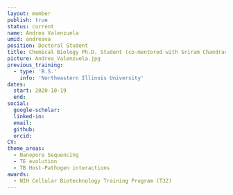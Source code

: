 ```yaml
---
layout: member
publish: true
status: current
name: Andrea Valenzuela
umid: andreava
position: Doctoral Student
title: Chemical Biology Ph.D. Student (co-mentored with Sriram Chandrasekaran)
picture: Andrea_Valenzuela.jpg
previous_training:
  - type: 'B.S.'
    info: 'Northeastern Illinois University'
dates:
  start: 2020-10-19
  end: 
social: 
  google-scholar: 
  linked-in: 
  email: 
  github:
  orcid:
CV: 
theme_areas:
  - Nanopore Sequencing
  - TE evolution
  - TB Host-Pathogen interactions
awards:
  - NIH Cellular Biotechnology Training Program (T32)
---
```


